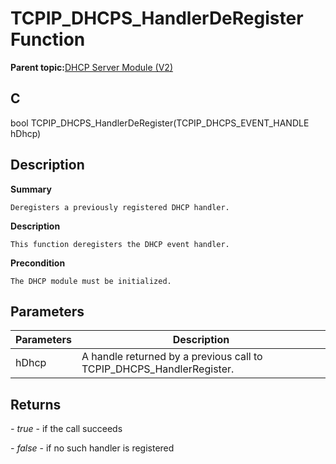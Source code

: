 # TCPIP\_DHCPS\_HandlerDeRegister Function

**Parent topic:**[DHCP Server Module \(V2\)](GUID-EE292D18-2DE6-478E-AAE1-74C69A31459E.md)

## C

bool TCPIP\_DHCPS\_HandlerDeRegister\(TCPIP\_DHCPS\_EVENT\_HANDLE hDhcp\)

## Description

**Summary**

```
Deregisters a previously registered DHCP handler.  
```

**Description**

```
This function deregisters the DHCP event handler.  
```

**Precondition**

```
The DHCP module must be initialized.  
```

## Parameters

|Parameters|Description|
|----------|-----------|
|hDhcp|A handle returned by a previous call to TCPIP\_DHCPS\_HandlerRegister.|

## Returns

*- true* - if the call succeeds

*- false* - if no such handler is registered

